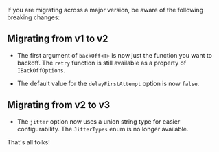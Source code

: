 If you are migrating across a major version, be aware of the following breaking changes:

## Migrating from v1 to v2

- The first argument of `backOff<T>` is now just the function you want to backoff. The `retry` function is still available as a property of `IBackOffOptions`.

- The default value for the `delayFirstAttempt` option is now `false`.

## Migrating from v2 to v3

- The `jitter` option now uses a union string type for easier configurability. The `JitterTypes` enum is no longer available.

That's all folks!
